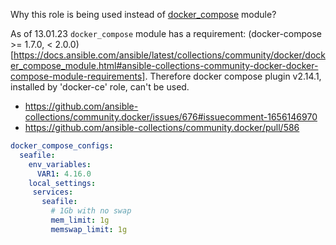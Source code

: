 Why this role is being used instead of [docker_compose](https://docs.ansible.com/ansible/latest/collections/community/docker/docker_compose_module.html) module?

As of 13.01.23 `docker_compose` module has a requirement: (docker-compose >= 1.7.0, < 2.0.0)[https://docs.ansible.com/ansible/latest/collections/community/docker/docker_compose_module.html#ansible-collections-community-docker-docker-compose-module-requirements].
Therefore docker compose plugin v2.14.1, installed by 'docker-ce' role,
can't be used.

* https://github.com/ansible-collections/community.docker/issues/676#issuecomment-1656146970
* https://github.com/ansible-collections/community.docker/pull/586


```yaml
docker_compose_configs:
  seafile:
    env_variables:
      VAR1: 4.16.0
    local_settings:
     services:
       seafile:
         # 1Gb with no swap
         mem_limit: 1g
         memswap_limit: 1g
```
